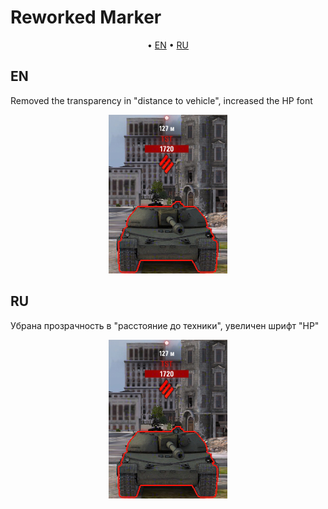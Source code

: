 # Reworked Marker

<p align="center">
	&bull; <a href="#en">EN</a> &bull; <a href="#ru">RU</a> 
</p>

## EN

Removed the transparency in "distance to vehicle", increased the HP font

<p align="center">
  <img src="./assets/images/RM.jpg" alt="Preview"/>
</p>

## RU

Убрана прозрачность в "расстояние до техники", увеличен шрифт "HP"

<p align="center">
  <img src="./assets/images/RM.jpg" alt="Preview"/>
</p>
